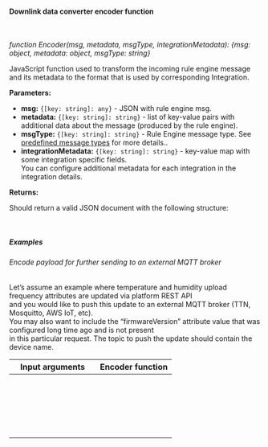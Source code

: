 #### Downlink data converter encoder function

<div class="divider"></div>
<br/>

*function Encoder(msg, metadata, msgType, integrationMetadata): {msg: object, metadata: object, msgType: string}*

JavaScript function used to transform the incoming rule engine message and its metadata to the format that is used by corresponding Integration.

**Parameters:**

<ul>
  <li><b>msg:</b> <code>{[key: string]: any}</code> - JSON with rule engine msg.
  </li>
  <li><b>metadata:</b> <code>{[key: string]: string}</code> - list of key-value pairs with additional data about the message (produced by the rule engine).
  </li>
  <li><b>msgType:</b> <code>{[key: string]: string}</code> - Rule Engine message type.
        See <a href="${siteBaseUrl}/docs/user-guide/rule-engine-2-0/overview/#predefined-message-types" target="_blank">predefined message types</a> for more details..
  </li>
  <li><b>integrationMetadata:</b> <code>{[key: string]: string}</code> - key-value map with some integration specific fields.<br>
        You can configure additional metadata for each integration in the integration details.
  </li>
</ul>


**Returns:**

Should return a valid JSON document with the following structure:

<br>

<div style="padding-left: 64px;"
     tb-help-popup="converter/examples/encoder/json_output"
     tb-help-popup-placement="top"
     [tb-help-popup-style]="{maxHeight: '50vh', maxWidth: '50vw'}"
     trigger-style="font-size: 16px;"
     trigger-text="Example json output">
</div>

<div class="divider"></div>

##### Examples

###### Encode payload for further sending to an external MQTT broker

Let’s assume an example where temperature and humidity upload frequency attributes are updated via platform REST API<br>
and you would like to push this update to an external MQTT broker (TTN, Mosquitto, AWS IoT, etc).<br>
You may also want to include the “firmwareVersion” attribute value that was configured long time ago and is not present<br>
in this particular request. The topic to push the update should contain the device name.

<table style="max-width: 500px;">
<thead>
<tr>
<th style="max-width: 300px; padding-left: 22px;">
<b>Input arguments</b>
</th>
<th style="max-width: 200px; padding-left: 22px;">
<b>Encoder function</b>
</th>
</tr>
</thead>
<tbody>
<tr>
<td>
<span tb-help-popup="converter/examples/encoder/example1/message" tb-help-popup-placement="top" trigger-style="font-size: 16px;" trigger-text="msg"></span><br><br>
<span tb-help-popup="converter/examples/encoder/example1/metadata" tb-help-popup-placement="top" trigger-style="font-size: 16px;" trigger-text="metadata" [tb-help-popup-style]="{maxWidth: '600px'}"></span><br><br>
<span tb-help-popup-content="**ATTRIBUTES_UPDATED**" tb-help-popup-placement="top" trigger-style="font-size: 16px;" trigger-text="msgType"></span><br><br>
<span tb-help-popup="converter/examples/encoder/example1/integration_metadata" tb-help-popup-placement="top" trigger-style="font-size: 16px;" trigger-text="integrationMetadata" [tb-help-popup-style]="{maxWidth: '600px'}"></span>
</td>
<td>
<span tb-help-popup="converter/examples/encoder/example1/encoder_fn" tb-help-popup-placement="top" trigger-style="font-size: 16px; line-height: 120px;" trigger-text="Encoder function"></span>
</td>
</tr>
</tbody>
</table>

<br>
<br>
